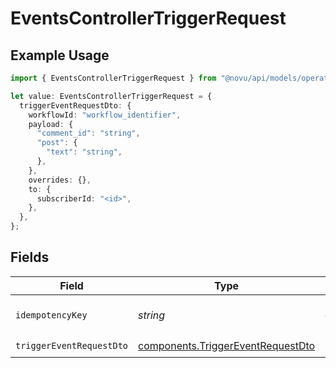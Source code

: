 # EventsControllerTriggerRequest

## Example Usage

```typescript
import { EventsControllerTriggerRequest } from "@novu/api/models/operations";

let value: EventsControllerTriggerRequest = {
  triggerEventRequestDto: {
    workflowId: "workflow_identifier",
    payload: {
      "comment_id": "string",
      "post": {
        "text": "string",
      },
    },
    overrides: {},
    to: {
      subscriberId: "<id>",
    },
  },
};
```

## Fields

| Field                                                                                  | Type                                                                                   | Required                                                                               | Description                                                                            |
| -------------------------------------------------------------------------------------- | -------------------------------------------------------------------------------------- | -------------------------------------------------------------------------------------- | -------------------------------------------------------------------------------------- |
| `idempotencyKey`                                                                       | *string*                                                                               | :heavy_minus_sign:                                                                     | A header for idempotency purposes                                                      |
| `triggerEventRequestDto`                                                               | [components.TriggerEventRequestDto](../../models/components/triggereventrequestdto.md) | :heavy_check_mark:                                                                     | N/A                                                                                    |
